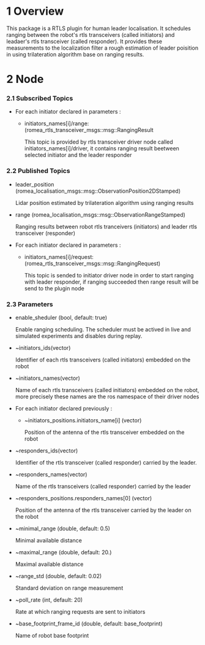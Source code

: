 # 1 Overview #

This package is a RTLS plugin for human leader localisation. It schedules ranging between the robot's rtls transceivers (called initiators) and leadaer's rtls transceiver (called responder). It provides these measurements to the localization filter a rough estimation of leader poisition in using trilateration algorithm base on ranging results.  

# 2 Node #

### 2.1 Subscribed Topics ###

- For each initiator declared in parameters :

  - initiators_names[i]/range: (romea_rtls_transceiver_msgs::msg::RangingResult

    This topic is provided by rtls transceiver driver node called initiators_names[i]/driver, it contains ranging result beetween selected initiator and the leader responder

### 2.2 Published Topics ###

- leader_position (romea_localisation_msgs::msg::ObservationPosition2DStamped)

  Lidar position estimated by trilateration algorithm using ranging results

- range (romea_localisation_msgs::msg::ObservationRangeStamped)

  Ranging results between robot rtls tranceivers (initiators) and leader rtls transceiver (responder)

- For each initiator declared in parameters :

  - initiators_names[i]/request: (romea_rtls_transceiver_msgs::msg::RangingRequest)

      This topic is sended to initiator driver node in order to start ranging with leader responder, if ranging succeeded then range result will be send to the plugin node 

### 2.3 Parameters ###

- enable_sheduler (bool, default: true)

    Enable ranging scheduling. The scheduler must be actived in live and simulated experiments and disables during replay.

- ~initiators_ids(vector<int>)

    Identifier of each rtls transceivers (called initiators) embedded on the robot

- ~initiators_names(vector<string>)

    Name of each rtls transceivers (called initiators) embedded on the robot, more precisely these names are the ros namespace of their driver nodes

- For each initiator declared previously :

  - ~initiators_positions.initiators_name[i] (vector<double>)

    Position of the antenna of the rtls transceiver embedded on the robot 

- ~responders_ids(vector<int>)

    Identifier of the rtls transceiver (called responder) carried by the leader.  

- ~responders_names(vector<string>)

    Name of the rtls transceivers (called responder) carried by the leader

- ~responders_positions.responders_names[0] (vector<double>)

    Position of the antenna of the rtls transceiver carried by the leader on the robot 

- ~minimal_range (double, default: 0.5)

    Minimal available distance   

- ~maximal_range (double, default: 20.)

    Maximal available distance

- ~range_std (double, default: 0.02)

    Standard deviation on range measurement

- ~poll_rate (int, default: 20)

    Rate at which ranging requests are sent to initiators 

- ~base_footprint_frame_id (double, default: base_footprint)

    Name of robot base footprint

